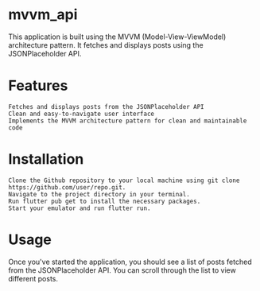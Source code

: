 # mvvm_api
This application is built using the MVVM (Model-View-ViewModel) architecture pattern. It fetches and displays posts using the JSONPlaceholder API.
<h1>Features</h1>

    Fetches and displays posts from the JSONPlaceholder API
    Clean and easy-to-navigate user interface
    Implements the MVVM architecture pattern for clean and maintainable code


<h1>Installation</h1>

    Clone the Github repository to your local machine using git clone https://github.com/user/repo.git.
    Navigate to the project directory in your terminal.
    Run flutter pub get to install the necessary packages.
    Start your emulator and run flutter run.

<h1>Usage</h1>

Once you've started the application, you should see a list of posts fetched from the JSONPlaceholder API. You can scroll through the list to view different posts.
